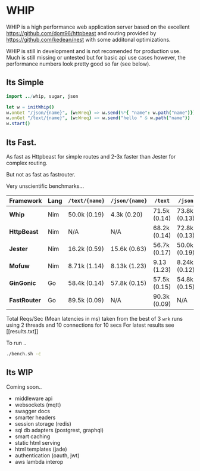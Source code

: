 # WHIP

WHIP is a high performance web application server based on the excellent https://github.com/dom96/httpbeast and routing provided by https://github.com/kedean/nest with some additonal optimizations. 

WHIP is still in development and is not recomended for production use. Much is still missing or untested but for basic api use cases however, the performance numbers look pretty good so far (see below). 

## Its Simple

```nim
import ../whip, sugar, json

let w = initWhip()
w.onGet "/json/{name}", (w:Wreq) => w.send(%*{ "name": w.path("name")})
w.onGet "/text/{name}", (w:Wreq) => w.send("hello " & w.path("name"))
w.start()
```

## Its Fast. 

As fast as Httpbeast for simple routes and 2-3x faster than Jester for complex routing.

But not as fast as fastrouter.

Very unscientific benchmarks...

Framework     | Lang | `/text/{name}`| `/json/{name}`| `/text`      | `/json`
--------------|------|---------------|---------------|--------------|--------       
__Whip__      | Nim  | 50.0k (0.19)  | 4.3k (0.20)   | 71.5k (0.14) | 73.8k (0.13)
__HttpBeast__ | Nim  | N/A           | N/A           | 68.2k (0.14) | 72.8k (0.13)
__Jester__    | Nim  | 16.2k (0.59)  | 15.6k (0.63)  | 56.7k (0.17) | 50.0k (0.19)
__Mofuw__     | Nim  | 8.71k (1.14)  | 8.13k (1.23)  | 9.13  (1.23) | 8.24k (0.12)
__GinGonic__  | Go   | 58.4k (0.14)  | 57.8k (0.15)  | 57.5k (0.15) | 54.8k (0.15)
__FastRouter__| Go   | 89.5k (0.09)  | N/A           | 90.3k (0.09) | N/A

Total Reqs/Sec (Mean latencies in ms) taken from the best of 3 `wrk` runs using 2 threads and 10 connections for 10 secs 
For latest results see [[results.txt]]

To run ..

```bash
./bench.sh -c
``` 

## Its WIP 

Coming soon..

- middleware api
- websockets (mqtt) 
- swagger docs
- smarter headers 
- session storage (redis)
- sql db adapters (postgrest, graphql)
- smart caching
- static html serving
- html templates (jade)
- authentication (oauth, jwt)
- aws lambda interop

